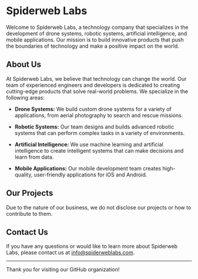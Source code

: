 # Spiderweb Labs

Welcome to Spiderweb Labs, a technology company that specializes in the development of drone systems, robotic systems, artificial intelligence, and mobile applications. Our mission is to build innovative products that push the boundaries of technology and make a positive impact on the world.

## About Us

At Spiderweb Labs, we believe that technology can change the world. Our team of experienced engineers and developers is dedicated to creating cutting-edge products that solve real-world problems. We specialize in the following areas:

- **Drone Systems:** We build custom drone systems for a variety of applications, from aerial photography to search and rescue missions.

- **Robotic Systems:** Our team designs and builds advanced robotic systems that can perform complex tasks in a variety of environments.

- **Artificial Intelligence:** We use machine learning and artificial intelligence to create intelligent systems that can make decisions and learn from data.

- **Mobile Applications:** Our mobile development team creates high-quality, user-friendly applications for iOS and Android.

## Our Projects

Due to the nature of our business, we do not disclose our projects or how to contribute to them.

## Contact Us

If you have any questions or would like to learn more about Spiderweb Labs, please contact us at info@spiderweblabs.com.

---

Thank you for visiting our GitHub organization!
